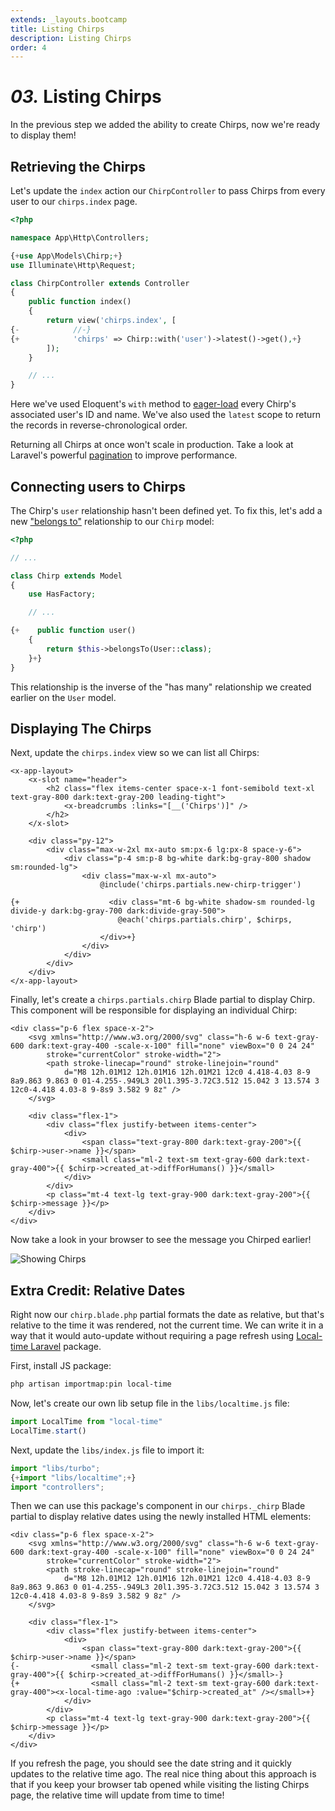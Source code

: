 ```yaml
---
extends: _layouts.bootcamp
title: Listing Chirps
description: Listing Chirps
order: 4
---
```


# *03.* Listing Chirps

In the previous step we added the ability to create Chirps, now we're ready to display them!

## Retrieving the Chirps

Let's update the `index` action our `ChirpController` to pass Chirps from every user to our `chirps.index` page.

<x-fenced-code file="app/Http/Controllers/ChirpController.php">

```php
<?php

namespace App\Http\Controllers;

{+use App\Models\Chirp;+}
use Illuminate\Http\Request;

class ChirpController extends Controller
{
    public function index()
    {
        return view('chirps.index', [
{-            //-}
{+            'chirps' => Chirp::with('user')->latest()->get(),+}
        ]);
    }

    // ...
}
```

</x-fenced-code>

Here we've used Eloquent's `with` method to [eager-load](https://laravel.com/docs/eloquent-relationships#eager-loading) every Chirp's associated user's ID and name. We've also used the `latest` scope to return the records in reverse-chronological order.

Returning all Chirps at once won't scale in production. Take a look at Laravel's powerful [pagination](https://laravel.com/docs/pagination) to improve performance.

## Connecting users to Chirps

The Chirp's `user` relationship hasn't been defined yet. To fix this, let's add a new ["belongs to"](https://laravel.com/docs/eloquent-relationships#one-to-many-inverse) relationship to our `Chirp` model:

<x-fenced-code file="app/Models/Chirp.php">

```php
<?php

// ...

class Chirp extends Model
{
    use HasFactory;

    // ...

{+    public function user()
    {
        return $this->belongsTo(User::class);
    }+}
}
```

</x-fenced-code>

This relationship is the inverse of the "has many" relationship we created earlier on the `User` model.

## Displaying The Chirps

Next, update the `chirps.index` view so we can list all Chirps:

<x-fenced-code file="resources/views/chirps/index.blade.php">

```blade
<x-app-layout>
    <x-slot name="header">
        <h2 class="flex items-center space-x-1 font-semibold text-xl text-gray-800 dark:text-gray-200 leading-tight">
            <x-breadcrumbs :links="[__('Chirps')]" />
        </h2>
    </x-slot>

    <div class="py-12">
        <div class="max-w-2xl mx-auto sm:px-6 lg:px-8 space-y-6">
            <div class="p-4 sm:p-8 bg-white dark:bg-gray-800 shadow sm:rounded-lg">
                <div class="max-w-xl mx-auto">
                    @include('chirps.partials.new-chirp-trigger')

{+                    <div class="mt-6 bg-white shadow-sm rounded-lg divide-y dark:bg-gray-700 dark:divide-gray-500">
                        @each('chirps.partials.chirp', $chirps, 'chirp')
                    </div>+}
                </div>
            </div>
        </div>
    </div>
</x-app-layout>
```

</x-fenced-code>

Finally, let's create a `chirps.partials.chirp` Blade partial to display Chirp. This component will be responsible for displaying an individual Chirp:

<x-fenced-code file="resources/views/chirps/partials/chirp.blade.php" copy>

```blade
<div class="p-6 flex space-x-2">
    <svg xmlns="http://www.w3.org/2000/svg" class="h-6 w-6 text-gray-600 dark:text-gray-400 -scale-x-100" fill="none" viewBox="0 0 24 24"
        stroke="currentColor" stroke-width="2">
        <path stroke-linecap="round" stroke-linejoin="round"
            d="M8 12h.01M12 12h.01M16 12h.01M21 12c0 4.418-4.03 8-9 8a9.863 9.863 0 01-4.255-.949L3 20l1.395-3.72C3.512 15.042 3 13.574 3 12c0-4.418 4.03-8 9-8s9 3.582 9 8z" />
    </svg>

    <div class="flex-1">
        <div class="flex justify-between items-center">
            <div>
                <span class="text-gray-800 dark:text-gray-200">{{ $chirp->user->name }}</span>
                <small class="ml-2 text-sm text-gray-600 dark:text-gray-400">{{ $chirp->created_at->diffForHumans() }}</small>
            </div>
        </div>
        <p class="mt-4 text-lg text-gray-900 dark:text-gray-200">{{ $chirp->message }}</p>
    </div>
</div>
```

</x-fenced-code>

Now take a look in your browser to see the message you Chirped earlier!

![Showing Chirps](/assets/images/bootcamp/showing-chirps.png)

## Extra Credit: Relative Dates

Right now our `chirp.blade.php` partial formats the date as relative, but that's relative to the time it was rendered, not the current time. We can write it in a way that it would auto-update without requiring a page refresh using [Local-time Laravel](https://github.com/tonysm/local-time-laravel) package.

First, install JS package:
```bash
php artisan importmap:pin local-time
```
Now, let's create our own lib setup file in the `libs/localtime.js` file:

<x-fenced-code file="resources/js/libs/localtime.js" copy>

```js
import LocalTime from "local-time"
LocalTime.start()
```

</x-fenced-code>

Next, update the `libs/index.js` file to import it:

<x-fenced-code file="resources/js/libs/index.js">

```js
import "libs/turbo";
{+import "libs/localtime";+}
import "controllers";
```

</x-fenced-code>

Then we can use this package's component in our `chirps._chirp` Blade partial to display relative dates using the newly installed HTML elements:

<x-fenced-code file="resources/views/chirps/partials/chirp.blade.php">

```blade
<div class="p-6 flex space-x-2">
    <svg xmlns="http://www.w3.org/2000/svg" class="h-6 w-6 text-gray-600 dark:text-gray-400 -scale-x-100" fill="none" viewBox="0 0 24 24"
        stroke="currentColor" stroke-width="2">
        <path stroke-linecap="round" stroke-linejoin="round"
            d="M8 12h.01M12 12h.01M16 12h.01M21 12c0 4.418-4.03 8-9 8a9.863 9.863 0 01-4.255-.949L3 20l1.395-3.72C3.512 15.042 3 13.574 3 12c0-4.418 4.03-8 9-8s9 3.582 9 8z" />
    </svg>

    <div class="flex-1">
        <div class="flex justify-between items-center">
            <div>
                <span class="text-gray-800 dark:text-gray-200">{{ $chirp->user->name }}</span>
{-                <small class="ml-2 text-sm text-gray-600 dark:text-gray-400">{{ $chirp->created_at->diffForHumans() }}</small>-}
{+                <small class="ml-2 text-sm text-gray-600 dark:text-gray-400"><x-local-time-ago :value="$chirp->created_at" /></small>+}
            </div>
        </div>
        <p class="mt-4 text-lg text-gray-900 dark:text-gray-200">{{ $chirp->message }}</p>
    </div>
</div>
```

</x-fenced-code>

If you refresh the page, you should see the date string and it quickly updates to the relative time ago. The real nice thing about this approach is that if you keep your browser tab opened while visiting the listing Chirps page, the relative time will update from time to time!
